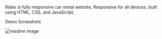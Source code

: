 Ridex is fully responsive car rental website,
Responsive for all devices, built using HTML, CSS, and JavaScript.


Demo Screeshots

![readme image](https://github.com/TheMohi/-Responsive-Car-Rental-Website/assets/88946177/677256e4-ad57-4a55-b7e4-41bcc8c207fb)

